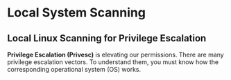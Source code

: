 # Local System Scanning

## Local Linux Scanning for Privilege Escalation

**Privilege Escalation (Privesc)** is elevating our permissions. There are many privilege escalation vectors. To understand them, you must know how the corresponding operational system (OS) works.
